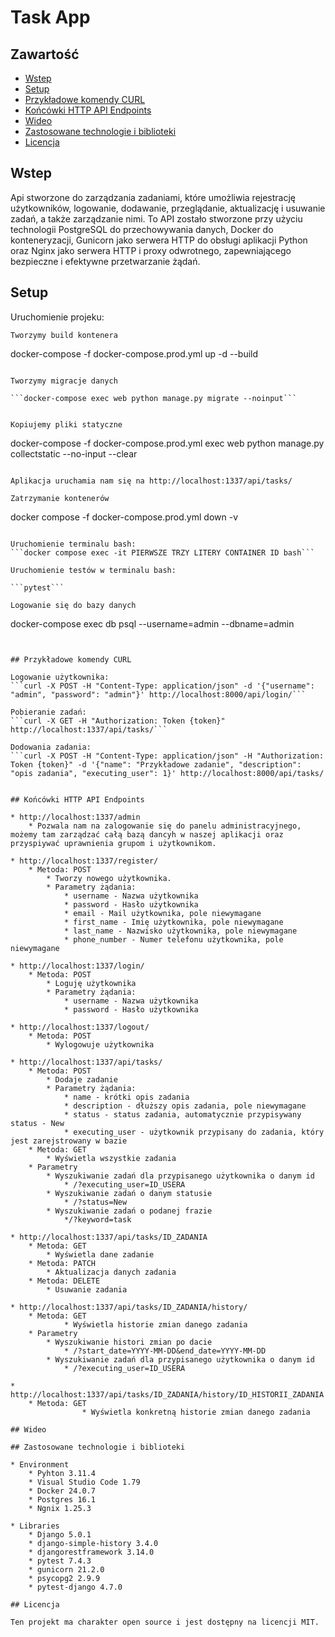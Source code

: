 # Task App

## Zawartość
* [Wstep](#Wstep)
* [Setup](#setup)
* [Przykładowe komendy CURL](#Przykładowe-komendy-CURL)
* [Końcówki HTTP API Endpoints](#Końcówki-HTTP-API-Endpoints)
* [Wideo](#Video)
* [Zastosowane technologie i biblioteki](#zastosowane-technologie-i-biblioteki)
* [Licencja](#licencja)

## Wstep

Api stworzone do zarządzania zadaniami, które umożliwia rejestrację użytkowników, logowanie, dodawanie, przeglądanie, aktualizację i usuwanie zadań, a także zarządzanie nimi. 
To API zostało stworzone przy użyciu technologii PostgreSQL do przechowywania danych, Docker do konteneryzacji, Gunicorn jako serwera HTTP do obsługi aplikacji Python oraz Nginx jako serwera HTTP i proxy odwrotnego, zapewniającego bezpieczne i efektywne przetwarzanie żądań.

## Setup

Uruchomienie projeku:
```
Tworzymy build kontenera
```
docker-compose -f docker-compose.prod.yml up -d --build
```

Tworzymy migracje danych

```docker-compose exec web python manage.py migrate --noinput```


Kopiujemy pliki statyczne
```
docker-compose -f docker-compose.prod.yml exec web python manage.py collectstatic --no-input --clear
```

Aplikacja uruchamia nam się na http://localhost:1337/api/tasks/

Zatrzymanie kontenerów
```
docker compose -f docker-compose.prod.yml down -v
```

Uruchomienie terminalu bash:
```docker compose exec -it PIERWSZE TRZY LITERY CONTAINER ID bash```

Uruchomienie testów w terminalu bash:

```pytest```

Logowanie się do bazy danych
```
docker-compose exec db psql --username=admin --dbname=admin
```


## Przykładowe komendy CURL

Logowanie użytkownika:
```curl -X POST -H "Content-Type: application/json" -d '{"username": "admin", "password": "admin"}' http://localhost:8000/api/login/```

Pobieranie zadań:
```curl -X GET -H "Authorization: Token {token}" http://localhost:1337/api/tasks/```

Dodowania zadania:
```curl -X POST -H "Content-Type: application/json" -H "Authorization: Token {token}" -d '{"name": "Przykładowe zadanie", "description": "opis zadania", "executing_user": 1}' http://localhost:8000/api/tasks/


## Końcówki HTTP API Endpoints

* http://localhost:1337/admin
    * Pozwala nam na zalogowanie się do panelu administracyjnego, możemy tam zarządzać całą bazą dancyh w naszej aplikacji oraz przyspiywać uprawnienia grupom i użytkownikom.

* http://localhost:1337/register/
    * Metoda: POST
        * Tworzy nowego użytkownika.
        * Parametry żądania:
            * username - Nazwa użytkownika
            * password - Hasło użytkownika
            * email - Mail użytkownika, pole niewymagane
            * first_name - Imię użytkownika, pole niewymagane
            * last_name - Nazwisko użytkownika, pole niewymagane
            * phone_number - Numer telefonu użytkownika, pole niewymagane

* http://localhost:1337/login/
    * Metoda: POST
        * Loguję użytkownika
        * Parametry żądania:
            * username - Nazwa użytkownika
            * password - Hasło użytkownika

* http://localhost:1337/logout/
    * Metoda: POST
        * Wylogowuje użytkownika   

* http://localhost:1337/api/tasks/
    * Metoda: POST
        * Dodaje zadanie
        * Parametry żądania:
            * name - krótki opis zadania
            * description - dłuższy opis zadania, pole niewymagane
            * status - status zadania, automatycznie przypisywany status - New
            * executing_user - użytkownik przypisany do zadania, który jest zarejstrowany w bazie
    * Metoda: GET
        * Wyświetla wszystkie zadania
    * Parametry
        * Wyszukiwanie zadań dla przypisanego użytkownika o danym id
            * /?executing_user=ID_USERA
        * Wyszukiwanie zadań o danym statusie
            * /?status=New
        * Wyszukiwanie zadań o podanej frazie
            */?keyword=task

* http://localhost:1337/api/tasks/ID_ZADANIA
    * Metoda: GET
        * Wyświetla dane zadanie
    * Metoda: PATCH
        * Aktualizacja danych zadania
    * Metoda: DELETE
        * Usuwanie zadania

* http://localhost:1337/api/tasks/ID_ZADANIA/history/
    * Metoda: GET
            * Wyświetla historie zmian danego zadania
    * Parametry
        * Wyszukiwanie histori zmian po dacie
            * /?start_date=YYYY-MM-DD&end_date=YYYY-MM-DD
        * Wyszukiwanie zadań dla przypisanego użytkownika o danym id
            * /?executing_user=ID_USERA

* http://localhost:1337/api/tasks/ID_ZADANIA/history/ID_HISTORII_ZADANIA
    * Metoda: GET
                * Wyświetla konkretną historie zmian danego zadania
        
## Wideo

## Zastosowane technologie i biblioteki

* Environment
    * Pyhton 3.11.4
    * Visual Studio Code 1.79
    * Docker 24.0.7
    * Postgres 16.1
    * Ngnix 1.25.3

* Libraries
    * Django 5.0.1
    * django-simple-history 3.4.0
    * djangorestframework 3.14.0
    * pytest 7.4.3
    * gunicorn 21.2.0
    * psycopg2 2.9.9
    * pytest-django 4.7.0

## Licencja

Ten projekt ma charakter open source i jest dostępny na licencji MIT.
